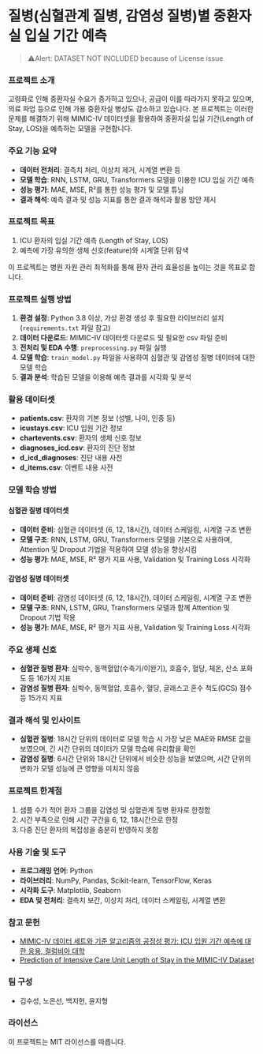 # 질병(심혈관계 질병, 감염성 질병)별 중환자실 입실 기간 예측
> ⚠️Alert: DATASET NOT INCLUDED because of License issue

### 프로젝트 소개

고령화로 인해 중환자실 수요가 증가하고 있으나, 공급이 이를 따라가지 못하고 있으며, 의료 파업 등으로 인해 가용 중환자실 병상도 감소하고 있습니다. 본 프로젝트는 이러한 문제를 해결하기 위해 MIMIC-IV 데이터셋을 활용하여 중환자실 입실 기간(Length of Stay, LOS)을 예측하는 모델을 구현합니다.

### 주요 기능 요약

- **데이터 전처리**: 결측치 처리, 이상치 제거, 시계열 변환 등
- **모델 학습**: RNN, LSTM, GRU, Transformers 모델을 이용한 ICU 입실 기간 예측
- **성능 평가**: MAE, MSE, R²를 통한 성능 평가 및 모델 튜닝
- **결과 해석**: 예측 결과 및 성능 지표를 통한 결과 해석과 활용 방안 제시

### 프로젝트 목표

1. ICU 환자의 입실 기간 예측 (Length of Stay, LOS)
2. 예측에 가장 유의한 생체 신호(feature)와 시계열 단위 탐색

이 프로젝트는 병원 자원 관리 최적화를 통해 환자 관리 효율성을 높이는 것을 목표로 합니다.

### 프로젝트 실행 방법

1. **환경 설정**: Python 3.8 이상, 가상 환경 생성 후 필요한 라이브러리 설치 (`requirements.txt` 파일 참고)
2. **데이터 다운로드**: MIMIC-IV 데이터셋 다운로드 및 필요한 csv 파일 준비
3. **전처리 및 EDA 수행**: `preprocessing.py` 파일 실행
4. **모델 학습**: `train_model.py` 파일을 사용하여 심혈관 및 감염성 질병 데이터에 대한 모델 학습
5. **결과 분석**: 학습된 모델을 이용해 예측 결과를 시각화 및 분석
    
### 활용 데이터셋

- **patients.csv**: 환자의 기본 정보 (성별, 나이, 인종 등)
- **icustays.csv**: ICU 입원 기간 정보
- **chartevents.csv**: 환자의 생체 신호 정보
- **diagnoses_icd.csv**: 환자의 진단 정보
- **d_icd_diagnoses**: 진단 내용 사전
- **d_items.csv**: 이벤트 내용 사전

### 모델 학습 방법

#### 심혈관 질병 데이터셋

- **데이터 준비**: 심혈관 데이터셋 (6, 12, 18시간), 데이터 스케일링, 시계열 구조 변환
- **모델 구조**: RNN, LSTM, GRU, Transformers  모델을 기본으로 사용하며, Attention 및 Dropout 기법을 적용하여 모델 성능을 향상시킴
- **성능 평가**: MAE, MSE, R² 평가 지표 사용, Validation 및 Training Loss 시각화

#### 감염성 질병 데이터셋

- **데이터 준비**: 감염성 데이터셋 (6, 12, 18시간), 데이터 스케일링, 시계열 구조 변환
- **모델 구조**: RNN, LSTM, GRU, Transformers 모델과 함께 Attention 및 Dropout 기법 적용
- **성능 평가**: MAE, MSE, R² 평가 지표 사용, Validation 및 Training Loss 시각화

### 주요 생체 신호

- **심혈관 질병 환자**: 심박수, 동맥혈압(수축기/이완기), 호흡수, 혈당, 체온, 산소 포화도 등 16가지 지표
- **감염성 질병 환자**: 심박수, 동맥혈압, 호흡수, 혈당, 글래스고 혼수 척도(GCS) 점수 등 15가지 지표

### 결과 해석 및 인사이트

- **심혈관 질병**: 18시간 단위의 데이터로 모델 학습 시 가장 낮은 MAE와 RMSE 값을 보였으며, 긴 시간 단위의 데이터가 모델 학습에 유리함을 확인
- **감염성 질병**: 6시간 단위와 18시간 단위에서 비슷한 성능을 보였으며, 시간 단위의 변화가 모델 성능에 큰 영향을 미치지 않음

### 프로젝트 한계점

1. 샘플 수가 적어 환자 그룹을 감염성 및 심혈관계 질병 환자로 한정함
2. 시간 부족으로 인해 시간 구간을 6, 12, 18시간으로 한정
3. 다중 진단 환자의 복잡성을 충분히 반영하지 못함

### 사용 기술 및 도구

- **프로그래밍 언어**: Python
- **라이브러리**: NumPy, Pandas, Scikit-learn, TensorFlow, Keras
- **시각화 도구**: Matplotlib, Seaborn
- **EDA 및 전처리**: 결측치 보간, 이상치 처리, 데이터 스케일링, 시계열 변환
  
### 참고 문헌

- [MIMIC-IV 데이터 세트와 기준 알고리즘의 공정성 평가: ICU 입원 기간 예측에 대한 응용, 컬럼비아 대학](https://ar5iv.labs.arxiv.org/html/2401.00902)
- [Prediction of Intensive Care Unit Length of Stay in the MIMIC-IV Dataset](https://www.mdpi.com/2076-3417/13/12/6930)

### 팀 구성

- 김수성, 노은선, 백지헌, 윤지형

### 라이선스

이 프로젝트는 MIT 라이선스를 따릅니다.



